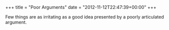 +++
title = "Poor Arguments"
date = "2012-11-12T22:47:39+00:00"
+++

Few things are as irritating as a good idea presented by a poorly articulated argument.
			